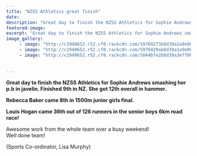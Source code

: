 ```yaml
---
title: "NZSS Athletics great finish"
date: 
description: "Great day to finish the NZSS Athletics for Sophie Andrews smashing her p.b in javelin. Finished 9th in NZ. She got 12th overall in hammer. Rebecca Baker came 8th in 1500m junior girls final..."
featured-image: 
excerpt: "Great day to finish the NZSS Athletics for Sophie Andrews smashing her p.b in javelin. Finished 9th in NZ. She got 12th overall in hammer. Rebecca Baker came 8th in 1500m junior girls final."
image_gallery:
	 - image: "http://c1940652.r52.cf0.rackcdn.com/59769273b8d39a1a9e000aeb/Sophie-Andrews-javelin-p.b.jpg"
	 - image: "http://c1940652.r52.cf0.rackcdn.com/5976929ab8d39a1a9e000aed/Rebecca-Baker-passing.jpg"
	 - image: "http://c1940652.r52.cf0.rackcdn.com/5844bfe2b8d39a3eff000192/Sophie-Andrews-hammer.jpg"
	
	
---
```


<p><strong>Great day to finish the NZSS Athletics for Sophie Andrews smashing her p.b in javelin. Finished 9th in NZ. She got 12th overall in hammer. </strong></p>
<p><strong>Rebecca Baker came 8th in 1500m junior girls final.&nbsp;</strong></p>
<p><strong>Louis Hogan came 36th out of 126 runners in the senior boys 6km road race!&nbsp;</strong></p>
<p><span>Awesome work from the whole team over a busy weekend! <br />Well done team!</span></p>
<p><span>(Sports Co-ordinator, Lisa Murphy)</span></p>

